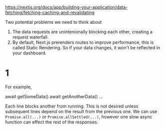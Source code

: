 https://nextjs.org/docs/app/building-your-application/data-fetching/fetching-caching-and-revalidating

Two potential problems we need to think about

1. The data requests are unintenionally blocking each other, creating a request waterfall.
2. By default, Next.js prerenders routes to improve performance, this is called Static Rendering. So if your data changes, it won't be reflected in your dashboard.

# 1

For example,

await getSomeData()
await getAnotherData()
...

Each line blocks another from running. This is not desired unless subsequent lines depend on the result from the previous one.
We can use `Promise.all(...)` or `Promise.allSettled(...)`, however one slow async function can effect the rest of the responses.
